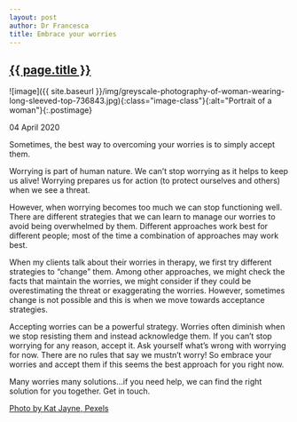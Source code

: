 ```yaml
---
layout: post
author: Dr Francesca
title: Embrace your worries
---
```


 <h2 class="postheader"><a href="{{ site.baseurl }}{{ page.url }}">{{ page.title }}</a></h2>


![image]({{ site.baseurl }}/img/greyscale-photography-of-woman-wearing-long-sleeved-top-736843.jpg){:class="image-class"}{:alt="Portrait of a woman"}{:.postimage}

<p class="blogdate">04 April 2020</p>

Sometimes, the best way to overcoming your worries is to simply accept them.

Worrying is part of human nature. We can’t stop worrying as it helps to keep us alive! Worrying prepares us for action (to protect ourselves and others) when we see a threat.

However, when worrying becomes too much we can stop functioning well. There are different strategies that we can learn to manage our worries to avoid being overwhelmed by them. Different approaches work best for different people; most of the time a combination of approaches may work best.

When my clients talk about their worries in therapy, we first try different strategies to “change” them. Among other approaches, we might check the facts that maintain the worries, we might consider if they could be overestimating the threat or exaggerating the worries. However, sometimes change is not possible and this is when we move towards acceptance strategies.

Accepting worries can be a powerful strategy. Worries often diminish when we stop resisting them and instead acknowledge them. If you can’t stop worrying for any reason, accept it. Ask yourself what’s wrong with worrying for now. There are no rules that say we mustn’t worry! So embrace your worries and accept them if this seems the best approach for you right now.

Many worries many solutions…if you need help, we can find the right solution for you together. Get in touch.


<a href="https://www.pexels.com/@katlovessteve?utm_content=attributionCopyText&utm_medium=referral&utm_source=pexels">Photo by Kat Jayne, Pexels</a>


<br>
<div class="sharethis-inline-share-buttons"></div>
<br>
